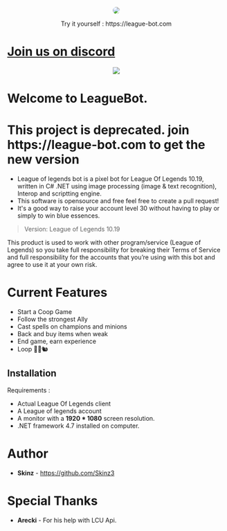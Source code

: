 <p align="center">
  
  <img style="border-radius:12px"  src="https://i.imgur.com/7t6LB1C.jpeg">
</p>



<p align="center">
  Try it yourself : https://league-bot.com
<h1><a href="https://discord.gg/bShwkmAaZd" >Join us on discord  </a></h1>
  
</p>


<p align="center">
  
  <img  src="icon.png">
</p>

# Welcome to LeagueBot. 


<h1>This project is deprecated. join https://league-bot.com to get the new version </h1>

  * League of legends bot is a pixel bot for League Of Legends 10.19, written in C# .NET using image processing (image & text recognition), Interop and scriptting engine.
  * This software is opensource and free feel free to create a pull request!
  * It's a good way to raise your account level 30 without having to play or simply to win blue essences.

  > Version: League of Legends 10.19

  This product is used to work with other program/service (League of Legends) so you take full responsibility for breaking their Terms of Service and full responsibility for the accounts that you’re using with this bot and agree to use it at your own risk.


# Current Features
  * Start a Coop Game
  * Follow the strongest Ally
  * Cast spells on champions and minions
  * Back and buy items when weak
  * End game, earn experience
  * Loop 👨‍🌾🐿️
  
## Installation

   Requirements :
   * Actual League Of Legends client
   * A League of legends account
   * A monitor with a **1920 * 1080** screen resolution.
   * .NET framework 4.7 installed on computer.

# Author

   * **Skinz** - https://github.com/Skinz3

# Special Thanks

   * **Arecki** - For his help with LCU Api.
